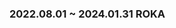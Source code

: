 ### 2022.08.01 ~ 2024.01.31 ROKA

<!-- [![Solved.ac프로필](http://mazassumnida.wtf/api/v2/generate_badge?boj=louis0622)](https://solved.ac/louis0622)
![Top Langs](https://github-readme-stats.vercel.app/api/top-langs/?username=Shinui-Oh&layout=compact&theme=dark&text_color=5CFFD1&title_color=5CFFD1) -->
